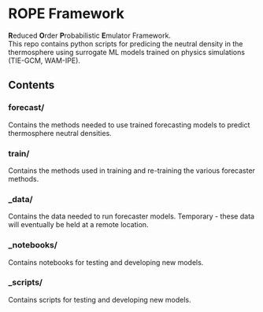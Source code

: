 # ROPE Framework

**R**educed **O**rder **P**robabilistic **E**mulator Framework.  
This repo contains python scripts for predicing the neutral density in the thermosphere using surrogate ML models trained on physics simulations (TIE-GCM, WAM-IPE).

## Contents

### forecast/  
Contains the methods needed to use trained forecasting models to predict thermosphere neutral densities.
### train/  
Contains the methods used in training and re-training the various forecaster methods.
### _data/
Contains the data needed to run forecaster models. Temporary - these data will eventually be held at a remote location.
### _notebooks/  
Contains notebooks for testing and developing new models.
### _scripts/
Contains scripts for testing and developing new models.
